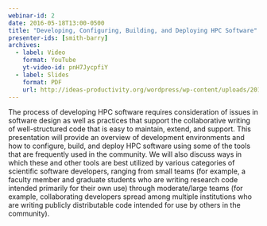 ```yaml
---
webinar-id: 2
date: 2016-05-18T13:00-0500
title: "Developing, Configuring, Building, and Deploying HPC Software"
presenter-ids: [smith-barry]
archives:
  - label: Video
    format: YouTube
    yt-video-id: pnH7JycpfiY
  - label: Slides
    format: PDF
    url: http://ideas-productivity.org/wordpress/wp-content/uploads/2018/03/webinar002-MakeConfigureIDE.pdf
---
```

The process of developing HPC software requires consideration of
issues in software design as well as practices that support the
collaborative writing of well-structured code that is easy to
maintain, extend, and support.  This presentation will provide an
overview of development environments and how to configure, build, and
deploy HPC software using some of the tools that are frequently used
in the community.  We will also discuss ways in which these and other
tools are best utilized by various categories of scientific software
developers, ranging from small teams (for example, a faculty member
and graduate students who are writing research code intended primarily
for their own use) through moderate/large teams (for example,
collaborating developers spread among multiple institutions who are
writing publicly distributable code intended for use by others in the
community).

